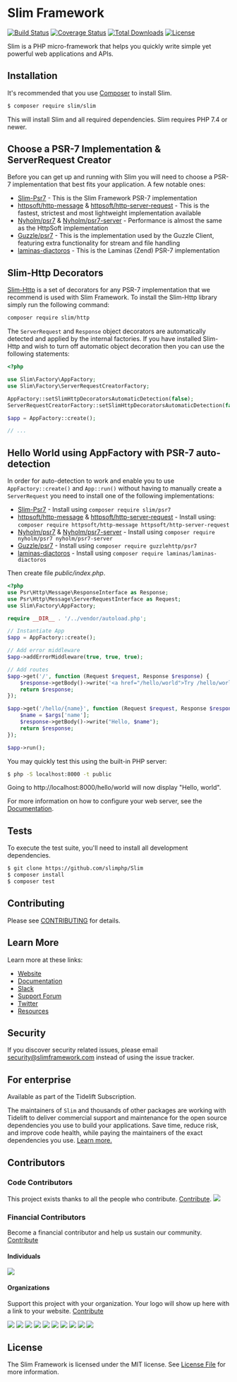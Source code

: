 # Slim Framework

[![Build Status](https://github.com/slimphp/Slim/actions/workflows/tests.yml/badge.svg?branch=4.x)](https://github.com/slimphp/Slim/actions/workflows/tests.yml?query=branch:4.x)
[![Coverage Status](https://coveralls.io/repos/github/slimphp/Slim/badge.svg?branch=4.x)](https://coveralls.io/github/slimphp/Slim?branch=4.x)
[![Total Downloads](https://poser.pugx.org/slim/slim/downloads)](https://packagist.org/packages/slim/slim)
[![License](https://poser.pugx.org/slim/slim/license)](https://packagist.org/packages/slim/slim)

Slim is a PHP micro-framework that helps you quickly write simple yet powerful web applications and APIs.

## Installation

It's recommended that you use [Composer](https://getcomposer.org/) to install Slim.

```bash
$ composer require slim/slim
```

This will install Slim and all required dependencies. Slim requires PHP 7.4 or newer.

## Choose a PSR-7 Implementation & ServerRequest Creator

Before you can get up and running with Slim you will need to choose a PSR-7 implementation that best fits your application. A few notable ones:
- [Slim-Psr7](https://github.com/slimphp/Slim-Psr7) - This is the Slim Framework PSR-7 implementation
- [httpsoft/http-message](https://github.com/httpsoft/http-message) & [httpsoft/http-server-request](https://github.com/httpsoft/http-server-request) - This is the fastest, strictest and most lightweight implementation available
- [Nyholm/psr7](https://github.com/Nyholm/psr7) & [Nyholm/psr7-server](https://github.com/Nyholm/psr7-server) - Performance is almost the same as the HttpSoft implementation
- [Guzzle/psr7](https://github.com/guzzle/psr7) - This is the implementation used by the Guzzle Client, featuring extra functionality for stream and file handling
- [laminas-diactoros](https://github.com/laminas/laminas-diactoros) - This is the Laminas (Zend) PSR-7 implementation


## Slim-Http Decorators

[Slim-Http](https://github.com/slimphp/Slim-Http) is a set of decorators for any PSR-7 implementation that we recommend is used with Slim Framework.
To install the Slim-Http library simply run the following command:

```bash
composer require slim/http
```

The `ServerRequest` and `Response` object decorators are automatically detected and applied by the internal factories. If you have installed Slim-Http and wish to turn off automatic object decoration then you can use the following statements:
```php
<?php

use Slim\Factory\AppFactory;
use Slim\Factory\ServerRequestCreatorFactory;

AppFactory::setSlimHttpDecoratorsAutomaticDetection(false);
ServerRequestCreatorFactory::setSlimHttpDecoratorsAutomaticDetection(false);

$app = AppFactory::create();

// ...
```

## Hello World using AppFactory with PSR-7 auto-detection
In order for auto-detection to work and enable you to use `AppFactory::create()` and `App::run()` without having to manually create a `ServerRequest` you need to install one of the following implementations:
- [Slim-Psr7](https://github.com/slimphp/Slim-Psr7) - Install using `composer require slim/psr7`
- [httpsoft/http-message](https://github.com/httpsoft/http-message) & [httpsoft/http-server-request](https://github.com/httpsoft/http-server-request) - Install using:
`composer require httpsoft/http-message httpsoft/http-server-request`
- [Nyholm/psr7](https://github.com/Nyholm/psr7) & [Nyholm/psr7-server](https://github.com/Nyholm/psr7-server) - Install using `composer require nyholm/psr7 nyholm/psr7-server`
- [Guzzle/psr7](https://github.com/guzzle/psr7) - Install using `composer require guzzlehttp/psr7`
- [laminas-diactoros](https://github.com/laminas/laminas-diactoros) - Install using `composer require laminas/laminas-diactoros`

Then create file _public/index.php_.

```php
<?php
use Psr\Http\Message\ResponseInterface as Response;
use Psr\Http\Message\ServerRequestInterface as Request;
use Slim\Factory\AppFactory;

require __DIR__ . '/../vendor/autoload.php';

// Instantiate App
$app = AppFactory::create();

// Add error middleware
$app->addErrorMiddleware(true, true, true);

// Add routes
$app->get('/', function (Request $request, Response $response) {
    $response->getBody()->write('<a href="/hello/world">Try /hello/world</a>');
    return $response;
});

$app->get('/hello/{name}', function (Request $request, Response $response, $args) {
    $name = $args['name'];
    $response->getBody()->write("Hello, $name");
    return $response;
});

$app->run();
```

You may quickly test this using the built-in PHP server:
```bash
$ php -S localhost:8000 -t public
```

Going to http://localhost:8000/hello/world will now display "Hello, world".

For more information on how to configure your web server, see the [Documentation](https://www.slimframework.com/docs/v4/start/web-servers.html).

## Tests
To execute the test suite, you'll need to install all development dependencies.

```bash
$ git clone https://github.com/slimphp/Slim
$ composer install
$ composer test
```

## Contributing

Please see [CONTRIBUTING](CONTRIBUTING.md) for details.

## Learn More

Learn more at these links:

- [Website](https://www.slimframework.com)
- [Documentation](https://www.slimframework.com/docs/v4/start/installation.html)
- [Slack](https://slimphp.slack.com)
- [Support Forum](https://discourse.slimframework.com)
- [Twitter](https://twitter.com/slimphp)
- [Resources](https://github.com/xssc/awesome-slim)

## Security

If you discover security related issues, please email security@slimframework.com instead of using the issue tracker.

## For enterprise

Available as part of the Tidelift Subscription.

The maintainers of `Slim` and thousands of other packages are working with Tidelift to deliver commercial support and maintenance for the open source dependencies you use to build your applications. Save time, reduce risk, and improve code health, while paying the maintainers of the exact dependencies you use. [Learn more.](https://tidelift.com/subscription/pkg/packagist-slim-slim?utm_source=packagist-slim-slim&utm_medium=referral&utm_campaign=enterprise&utm_term=repo)

## Contributors

### Code Contributors

This project exists thanks to all the people who contribute. [Contribute](CONTRIBUTING.md).
<a href="https://github.com/slimphp/Slim/graphs/contributors">
    <img src="https://opencollective.com/slimphp/contributors.svg?width=890&button=false" />
</a>

### Financial Contributors

Become a financial contributor and help us sustain our community. [Contribute](https://opencollective.com/slimphp/contribute)

#### Individuals

<a href="https://opencollective.com/slimphp"><img src="https://opencollective.com/slimphp/individuals.svg?width=890"></a>

#### Organizations

Support this project with your organization. Your logo will show up here with a link to your website. [Contribute](https://opencollective.com/slimphp/contribute)

<a href="https://opencollective.com/slimphp/organization/0/website"><img src="https://opencollective.com/slimphp/organization/0/avatar.svg"></a>
<a href="https://opencollective.com/slimphp/organization/1/website"><img src="https://opencollective.com/slimphp/organization/1/avatar.svg"></a>
<a href="https://opencollective.com/slimphp/organization/2/website"><img src="https://opencollective.com/slimphp/organization/2/avatar.svg"></a>
<a href="https://opencollective.com/slimphp/organization/3/website"><img src="https://opencollective.com/slimphp/organization/3/avatar.svg"></a>
<a href="https://opencollective.com/slimphp/organization/4/website"><img src="https://opencollective.com/slimphp/organization/4/avatar.svg"></a>
<a href="https://opencollective.com/slimphp/organization/5/website"><img src="https://opencollective.com/slimphp/organization/5/avatar.svg"></a>
<a href="https://opencollective.com/slimphp/organization/6/website"><img src="https://opencollective.com/slimphp/organization/6/avatar.svg"></a>
<a href="https://opencollective.com/slimphp/organization/7/website"><img src="https://opencollective.com/slimphp/organization/7/avatar.svg"></a>
<a href="https://opencollective.com/slimphp/organization/8/website"><img src="https://opencollective.com/slimphp/organization/8/avatar.svg"></a>
<a href="https://opencollective.com/slimphp/organization/9/website"><img src="https://opencollective.com/slimphp/organization/9/avatar.svg"></a>

## License

The Slim Framework is licensed under the MIT license. See [License File](LICENSE.md) for more information.
